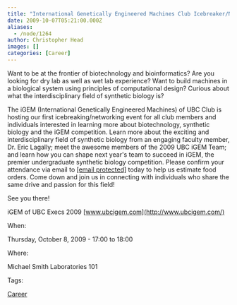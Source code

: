 ```yaml
---
title: "International Genetically Engineered Machines Club Icebreaker/Networking"
date: 2009-10-07T05:21:00.000Z
aliases:
  - /node/1264
author: Christopher Head
images: []
categories: [Career]
---
```


Want to be at the frontier of biotechnology and bioinformatics? Are you looking for dry lab as well as wet lab experience? Want to build machines in a biological system using principles of computational design? Curious about what the interdisciplinary field of synthetic biology is?

The iGEM (International Genetically Engineered Machines) of UBC Club is hosting our first icebreaking/networking event for all club members and individuals interested in learning more about biotechnology, synthetic biology and the iGEM competition. Learn more about the exciting and interdisciplinary field of synthetic biology from an engaging faculty member, Dr. Eric Lagally; meet the awesome members of the 2009 UBC iGEM Team; and learn how you can shape next year's team to succeed in iGEM, the premier undergraduate synthetic biology competition. Please confirm your attendance via email to [\[email protected\]](/cdn-cgi/l/email-protection#c0b5a2a3a9a7a5ad80a7ada1a9aceea3afad) today to help us estimate food orders. Come down and join us in connecting with individuals who share the same drive and passion for this field!

See you there!

iGEM of UBC Execs 2009
[www.ubcigem.com](http://www.ubcigem.com/)

When: 

Thursday, October 8, 2009 - 17:00 to 18:00

Where: 

Michael Smith Laboratories 101

Tags: 

[Career](/career)
